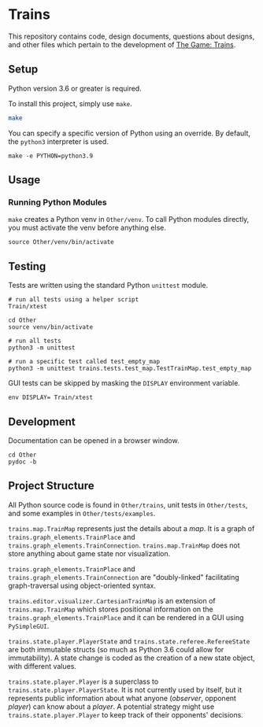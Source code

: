 # Trains

This repository contains code, design documents, questions about designs, and
other files which pertain to the development of
[The Game: Trains](https://www.ccs.neu.edu/home/matthias/4500-f21/trains.html).

## Setup

Python version 3.6 or greater is required.

To install this project, simply use `make`.

```bash
make
```

You can specify a specific version of Python using an override.
By default, the `python3` interpreter is used.

```shell
make -e PYTHON=python3.9
```

## Usage

### Running Python Modules

`make` creates a Python venv in `Other/venv`. To call Python modules directly,
you must activate the venv before anything else.

```shell
source Other/venv/bin/activate
```

## Testing

Tests are written using the standard Python `unittest` module.

```shell
# run all tests using a helper script
Train/xtest

cd Other
source venv/bin/activate

# run all tests
python3 -m unittest

# run a specific test called test_empty_map
python3 -m unittest trains.tests.test_map.TestTrainMap.test_empty_map
```

GUI tests can be skipped by masking the `DISPLAY` environment variable.

```shell
env DISPLAY= Train/xtest
```

## Development

Documentation can be opened in a browser window.

```shell
cd Other
pydoc -b
```

## Project Structure

All Python source code is found in `Other/trains`, unit tests in `Other/tests`,
and some examples in `Other/tests/examples`.

`trains.map.TrainMap` represents just the details about a _map_. It is a graph of
`trains.graph_elements.TrainPlace` and `trains.graph_elements.TrainConnection`.
`trains.map.TrainMap` does not store anything about game state nor visualization.

`trains.graph_elements.TrainPlace` and `trains.graph_elements.TrainConnection` are
"doubly-linked" facilitating graph-traversal using object-oriented syntax.

`trains.editor.visualizer.CartesianTrainMap` is an extension of `trains.map.TrainMap`
which stores positional information on the `trains.graph_elements.TrainPlace` and
it can be rendered in a GUI using `PySimpleGUI`.

`trains.state.player.PlayerState` and `trains.state.referee.RefereeState` are both
immutable structs (so much as Python 3.6 could allow for immutability). A state
change is coded as the creation of a new state object, with different values.

`trains.state.player.Player` is a superclass to `trains.state.player.PlayerState`.
It is not currently used by itself, but it represents public information about
what anyone (_observer_, opponent _player_) can know about a _player_. A potential
strategy might use `trains.state.player.Player` to keep track of their opponents'
decisions.

